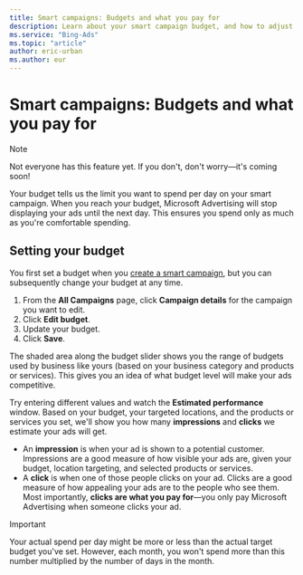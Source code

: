 ```yaml
---
title: Smart campaigns: Budgets and what you pay for
description: Learn about your smart campaign budget, and how to adjust it after you've created a campaign.
ms.service: "Bing-Ads"
ms.topic: "article"
author: eric-urban
ms.author: eur
---
```


# Smart campaigns: Budgets and what you pay for

> [!NOTE]
> Not everyone has this feature yet. If you don't, don't worry—it's coming soon!

Your budget tells us the limit you want to spend per day on your smart campaign. When you reach your budget, Microsoft Advertising will stop displaying your ads until the next day. This ensures you spend only as much as you're comfortable spending.

## Setting your budget

You first set a budget when you [create a smart campaign](./hlp_BA_CONC_SmartCamps_Intro.md), but you can subsequently change your budget at any time.

1. From the **All Campaigns** page, click **Campaign details** for the campaign you want to edit.
1. Click **Edit budget**.
1. Update your budget.
1. Click **Save**.

The shaded area along the budget slider shows you the range of budgets used by business like yours (based on your business category and products or services). This gives you an idea of what budget level will make your ads competitive.

Try entering different values and watch the **Estimated performance** window. Based on your budget, your targeted locations, and the products or services you set, we'll show you how many **impressions** and **clicks** we estimate your ads will get.
- An **impression** is when your ad is shown to a potential customer. Impressions are a good measure of how visible your ads are, given your budget, location targeting, and selected products or services.
- A **click** is when one of those people clicks on your ad. Clicks are a good measure of how appealing your ads are to the people who see them. Most importantly, **clicks are what you pay for**—you only pay Microsoft Advertising when someone clicks your ad.

> [!IMPORTANT]
> Your actual spend per day might be more or less than the actual target budget you've set. However, each month, you won't spend more than this number multiplied by the number of days in the month.


